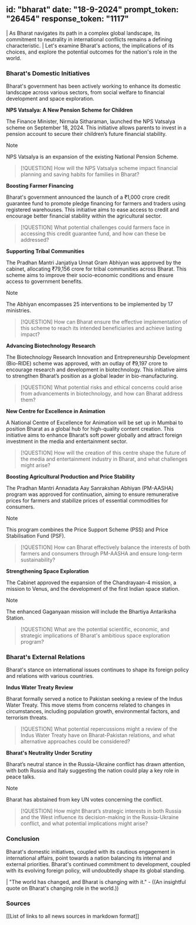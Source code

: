 
id: "bharat"
date: "18-9-2024"
prompt_token: "26454"
response_token: "1117"
------
| As Bharat navigates its path in a complex global landscape, its commitment to neutrality in international conflicts remains a defining characteristic.
| Let's examine Bharat's actions, the implications of its choices, and explore the potential outcomes for the nation's role in the world.

### Bharat's Domestic Initiatives

Bharat's government has been actively working to enhance its domestic landscape across various sectors, from social welfare to financial development and space exploration. 

**NPS Vatsalya: A New Pension Scheme for Children**

The Finance Minister, Nirmala Sitharaman, launched the NPS Vatsalya scheme on September 18, 2024. This initiative allows parents to invest in a pension account to secure their children’s future financial stability. 

> [!NOTE]
> NPS Vatsalya is an expansion of the existing National Pension Scheme.

> [!QUESTION]
> How will the NPS Vatsalya scheme impact financial planning and saving habits for families in Bharat?

**Boosting Farmer Financing**

Bharat's government announced the launch of a ₹1,000 crore credit guarantee fund to promote pledge financing for farmers and traders using registered warehouses. This initiative aims to ease access to credit and encourage better financial stability within the agricultural sector. 

> [!QUESTION]
> What potential challenges could farmers face in accessing this credit guarantee fund, and how can these be addressed?

**Supporting Tribal Communities**

The Pradhan Mantri Janjatiya Unnat Gram Abhiyan was approved by the cabinet, allocating ₹79,156 crore for tribal communities across Bharat. This scheme aims to improve their socio-economic conditions and ensure access to government benefits. 

> [!NOTE]
>  The Abhiyan encompasses 25 interventions to be implemented by 17 ministries.

> [!QUESTION]
> How can Bharat ensure the effective implementation of this scheme to reach its intended beneficiaries and achieve lasting impact?

**Advancing Biotechnology Research**

The Biotechnology Research Innovation and Entrepreneurship Development (Bio-RIDE) scheme was approved, with an outlay of ₹9,197 crore to encourage research and development in biotechnology. This initiative aims to strengthen Bharat’s position as a global leader in bio-manufacturing. 

> [!QUESTION]
> What potential risks and ethical concerns could arise from advancements in biotechnology, and how can Bharat address them?

**New Centre for Excellence in Animation**

A National Centre of Excellence for Animation will be set up in Mumbai to position Bharat as a global hub for high-quality content creation. This initiative aims to enhance Bharat’s soft power globally and attract foreign investment in the media and entertainment sector. 

> [!QUESTION]
> How will the creation of this centre shape the future of the media and entertainment industry in Bharat, and what challenges might arise?

**Boosting Agricultural Production and Price Stability**

The Pradhan Mantri Annadata Aay Sanrakshan Abhiyan (PM-AASHA) program was approved for continuation, aiming to ensure remunerative prices for farmers and stabilize prices of essential commodities for consumers. 

> [!NOTE]
> This program combines the Price Support Scheme (PSS) and Price Stabilisation Fund (PSF).

> [!QUESTION]
> How can Bharat effectively balance the interests of both farmers and consumers through PM-AASHA and ensure long-term sustainability?

**Strengthening Space Exploration**

The Cabinet approved the expansion of the Chandrayaan-4 mission, a mission to Venus, and the development of the first Indian space station. 

> [!NOTE]
>  The enhanced Gaganyaan mission will include the Bhartiya Antariksha Station.

> [!QUESTION]
> What are the potential scientific, economic, and strategic implications of Bharat's ambitious space exploration program?

### Bharat's External Relations

Bharat's stance on international issues continues to shape its foreign policy and relations with various countries. 

**Indus Water Treaty Review**

Bharat formally served a notice to Pakistan seeking a review of the Indus Water Treaty. This move stems from concerns related to changes in circumstances, including population growth, environmental factors, and terrorism threats. 

> [!QUESTION]
> What potential repercussions might a review of the Indus Water Treaty have on Bharat-Pakistan relations, and what alternative approaches could be considered? 

**Bharat's Neutrality Under Scrutiny**

Bharat’s neutral stance in the Russia-Ukraine conflict has drawn attention, with both Russia and Italy suggesting the nation could play a key role in peace talks. 

> [!NOTE]
>  Bharat has abstained from key UN votes concerning the conflict.

> [!QUESTION]
> How might Bharat’s strategic interests in both Russia and the West influence its decision-making in the Russia-Ukraine conflict, and what potential implications might arise?

### Conclusion

Bharat's domestic initiatives, coupled with its cautious engagement in international affairs, point towards a nation balancing its internal and external priorities. Bharat's continued commitment to development, coupled with its evolving foreign policy, will undoubtedly shape its global standing.

| "The world has changed, and Bharat is changing with it." - ((An insightful quote on Bharat's changing role in the world.))

### Sources

[[List of links to all news sources in markdown format]]


